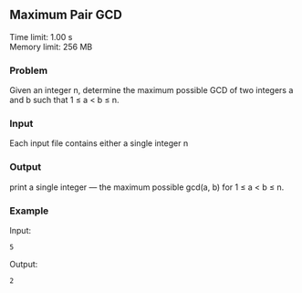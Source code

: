 ## Maximum Pair GCD

Time limit: 1.00 s  
Memory limit: 256 MB

### Problem

Given an integer n, determine the maximum possible GCD of two integers a and b such that 1 ≤ a < b ≤ n.

### Input

Each input file contains either a single integer n

### Output

print a single integer — the maximum possible gcd(a, b) for 1 ≤ a < b ≤ n.

### Example

Input:

```
5
```

Output:

```
2
```
